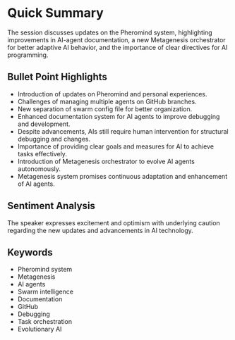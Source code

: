 # Quick Summary

The session discusses updates on the Pheromind system, highlighting improvements in AI-agent documentation, a new Metagenesis orchestrator for better adaptive AI behavior, and the importance of clear directives for AI programming.

## Bullet Point Highlights
- Introduction of updates on Pheromind and personal experiences.
- Challenges of managing multiple agents on GitHub branches.
- New separation of swarm config file for better organization.
- Enhanced documentation system for AI agents to improve debugging and development.
- Despite advancements, AIs still require human intervention for structural debugging and changes.
- Importance of providing clear goals and measures for AI to achieve tasks effectively.
- Introduction of Metagenesis orchestrator to evolve AI agents autonomously.
- Metagenesis system promises continuous adaptation and enhancement of AI agents.

## Sentiment Analysis

The speaker expresses excitement and optimism with underlying caution regarding the new updates and advancements in AI technology.

## Keywords
- Pheromind system
- Metagenesis
- AI agents
- Swarm intelligence
- Documentation
- GitHub
- Debugging
- Task orchestration
- Evolutionary AI